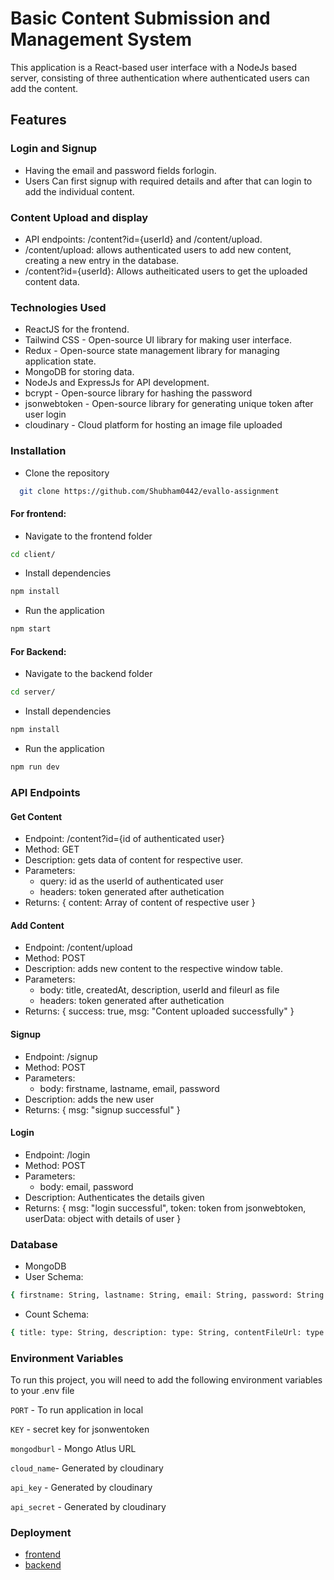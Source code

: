 # Basic Content Submission and Management System
This application is a React-based user interface with a NodeJs based server, consisting of three authentication where authenticated users can add the content.

## Features
### Login and Signup
- Having the email and password fields forlogin.
- Users Can first signup with required details and after that can login to add the individual content.

### Content Upload and display
- API endpoints: /content?id={userId} and /content/upload.
- /content/upload: allows authenticated users to add new content, creating a new entry in the database.
- /content?id={userId}: Allows autheiticated users to get the uploaded content data.

### Technologies Used
- ReactJS for the frontend.
- Tailwind CSS - Open-source UI library for making user interface.
- Redux - Open-source state management library for managing application state.
- MongoDB for storing data.
- NodeJs and ExpressJs for API development.
- bcrypt - Open-source library for hashing the password
- jsonwebtoken - Open-source library for generating unique token after user login
- cloudinary - Cloud platform for hosting an image file uploaded

### Installation
- Clone the repository
```bash
  git clone https://github.com/Shubham0442/evallo-assignment
```
#### For frontend:
- Navigate to the frontend folder
```bash
cd client/
```
- Install dependencies
```bash
npm install
```
- Run the application
```bash
npm start
```
#### For Backend:
- Navigate to the backend folder
```bash
cd server/
```
- Install dependencies
```bash
npm install
```
- Run the application
```bash
npm run dev
```

### API Endpoints

#### Get Content
- Endpoint: /content?id={id of authenticated user}
- Method: GET
- Description: gets data of content for respective user.
- Parameters:
  - query: id as the userId of authenticated user
  - headers: token generated after authetication
- Returns: { content: Array of content of respective user }

#### Add Content
- Endpoint: /content/upload
- Method: POST
- Description: adds new content to the respective window table.
- Parameters:
   - body: title, createdAt, description, userId and fileurl as file
   - headers: token generated after authetication
- Returns: { success: true, msg: "Content uploaded successfully" }

#### Signup
- Endpoint: /signup
- Method: POST
- Parameters:
    - body: firstname, lastname, email, password
- Description: adds the new user
- Returns: { msg: "signup successful" }

#### Login
- Endpoint: /login
- Method: POST
- Parameters:
    - body: email, password
- Description: Authenticates the details given
- Returns: { msg: "login successful", token: token from jsonwebtoken, userData: object with details of user }

### Database
- MongoDB
- User Schema:
```bash
{ firstname: String, lastname: String, email: String, password: String } 
```

- Count Schema:
```bash
{ title: type: String, description: type: String, contentFileUrl: type: String, userId: type: String, createdAt: type: String }
```

### Environment Variables

To run this project, you will need to add the following environment variables to your .env file

`PORT` - To run application in local

`KEY` - secret key for jsonwentoken

`mongodburl` - Mongo Atlus URL 

`cloud_name`- Generated by cloudinary

`api_key` - Generated by cloudinary

`api_secret` - Generated by cloudinary

### Deployment
- [frontend](https://evallo-assignment.netlify.app/)
- [backend](https://evallo-server.onrender.com/)